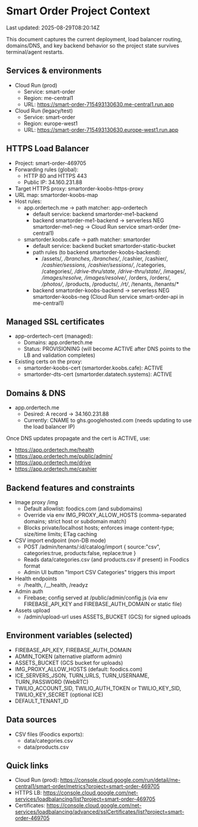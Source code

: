 # Smart Order Project Context

Last updated: 2025-08-29T08:20:14Z

This document captures the current deployment, load balancer routing, domains/DNS, and key backend behavior so the project state survives terminal/agent restarts.

## Services & environments

- Cloud Run (prod)
  - Service: smart-order
  - Region: me-central1
  - URL: https://smart-order-715493130630.me-central1.run.app
- Cloud Run (legacy/test)
  - Service: smart-order
  - Region: europe-west1
  - URL: https://smart-order-715493130630.europe-west1.run.app

## HTTPS Load Balancer

- Project: smart-order-469705
- Forwarding rules (global):
  - HTTP 80 and HTTPS 443
  - Public IP: 34.160.231.88
- Target HTTPS proxy: smartorder-koobs-https-proxy
- URL map: smartorder-koobs-map
- Host rules:
  - app.ordertech.me → path matcher: app-ordertech
    - default service: backend smartorder-me1-backend
    - backend smartorder-me1-backend → serverless NEG smartorder-me1-neg → Cloud Run service smart-order (me-central1)
  - smartorder.koobs.cafe → path matcher: smartorder
    - default service: backend bucket smartorder-static-bucket
    - path rules (to backend smartorder-koobs-backend):
      - /assets/*, /branches, /branches/*, /cashier, /cashier/*, /cashier/sessions, /cashier/sessions/*,
        /categories, /categories/*, /drive-thru/state, /drive-thru/state/*, /images/*, /images/resolve,
        /images/resolve/*, /orders, /orders/*, /photos/*, /products, /products/*, /rt/*, /tenants, /tenants/*
    - backend smartorder-koobs-backend → serverless NEG smartorder-koobs-neg (Cloud Run service smart-order-api in me-central1)

## Managed SSL certificates

- app-ordertech-cert (managed):
  - Domains: app.ordertech.me
  - Status: PROVISIONING (will become ACTIVE after DNS points to the LB and validation completes)
- Existing certs on the proxy:
  - smartorder-koobs-cert (smartorder.koobs.cafe): ACTIVE
  - smartorder-dts-cert (smartorder.datatech.systems): ACTIVE

## Domains & DNS

- app.ordertech.me
  - Desired: A record → 34.160.231.88
  - Currently: CNAME to ghs.googlehosted.com (needs updating to use the load balancer IP)

Once DNS updates propagate and the cert is ACTIVE, use:
- https://app.ordertech.me/health
- https://app.ordertech.me/public/admin/
- https://app.ordertech.me/drive
- https://app.ordertech.me/cashier

## Backend features and constraints

- Image proxy /img
  - Default allowlist: foodics.com (and subdomains)
  - Override via env IMG_PROXY_ALLOW_HOSTS (comma-separated domains; strict host or subdomain match)
  - Blocks private/localhost hosts; enforces image content-type; size/time limits; ETag caching
- CSV import endpoint (non-DB mode)
  - POST /admin/tenants/:id/catalog/import { source:"csv", categories:true, products:false, replace:true }
  - Reads data/categories.csv (and products.csv if present) in Foodics format
  - Admin UI button "Import CSV Categories" triggers this import
- Health endpoints
  - /health, /__health, /readyz
- Admin auth
  - Firebase; config served at /public/admin/config.js (via env FIREBASE_API_KEY and FIREBASE_AUTH_DOMAIN or static file)
- Assets upload
  - /admin/upload-url uses ASSETS_BUCKET (GCS) for signed uploads

## Environment variables (selected)

- FIREBASE_API_KEY, FIREBASE_AUTH_DOMAIN
- ADMIN_TOKEN (alternative platform admin)
- ASSETS_BUCKET (GCS bucket for uploads)
- IMG_PROXY_ALLOW_HOSTS (default: foodics.com)
- ICE_SERVERS_JSON, TURN_URLS, TURN_USERNAME, TURN_PASSWORD (WebRTC)
- TWILIO_ACCOUNT_SID, TWILIO_AUTH_TOKEN or TWILIO_KEY_SID, TWILIO_KEY_SECRET (optional ICE)
- DEFAULT_TENANT_ID

## Data sources

- CSV files (Foodics exports):
  - data/categories.csv
  - data/products.csv

## Quick links

- Cloud Run (prod): https://console.cloud.google.com/run/detail/me-central1/smart-order/metrics?project=smart-order-469705
- HTTPS LB: https://console.cloud.google.com/net-services/loadbalancing/list?project=smart-order-469705
- Certificates: https://console.cloud.google.com/net-services/loadbalancing/advanced/sslCertificates/list?project=smart-order-469705

